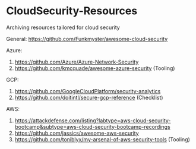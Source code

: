 # CloudSecurity-Resources
Archiving resources tailored for cloud security

General: https://github.com/Funkmyster/awesome-cloud-security

Azure: 

1. https://github.com/Azure/Azure-Network-Security
2. https://github.com/kmcquade/awesome-azure-security (Tooling)
  
GCP:

1. https://github.com/GoogleCloudPlatform/security-analytics
2. https://github.com/doitintl/secure-gcp-reference (Checklist)

AWS:
  
1. https://attackdefense.com/listing?labtype=aws-cloud-security-bootcamp&subtype=aws-cloud-security-bootcamp-recordings
2. https://github.com/jassics/awesome-aws-security
3. https://github.com/toniblyx/my-arsenal-of-aws-security-tools (Tooling)

